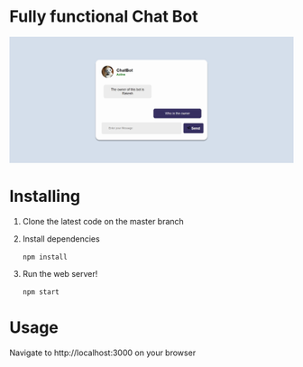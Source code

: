 # Fully functional Chat Bot
![Screenshot](/src/images/screenshot.png)


#  Installing
1. Clone the latest code on the master branch
2. Install dependencies

    `npm install`

3. Run the web server!

    `npm start`

#  Usage
Navigate to http://localhost:3000 on your browser